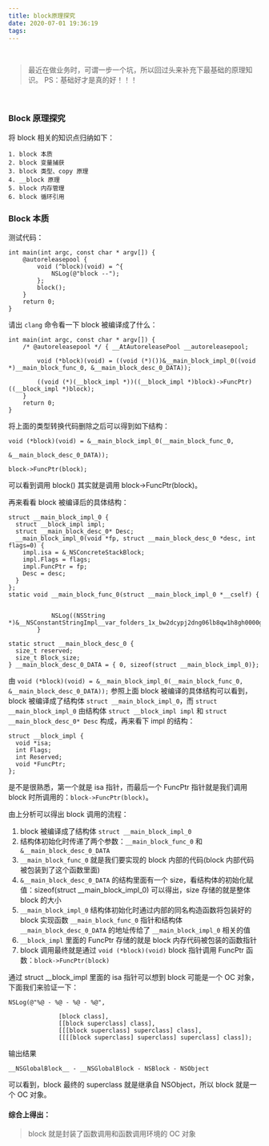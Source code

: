 ```yaml
---
title: block原理探究
date: 2020-07-01 19:36:19
tags:
---
```


<br/>

> 最近在做业务时，可谓一步一个坑，所以回过头来补充下最基础的原理知识。
> PS：基础好才是真的好！！！

<br/>

### Block 原理探究

将 block 相关的知识点归纳如下：

```
1. block 本质
2. block 变量捕获
3. block 类型、copy 原理
4. __block 原理
5. block 内存管理
6. block 循环引用
```

### Block 本质

测试代码：

```
int main(int argc, const char * argv[]) {
    @autoreleasepool {
        void (^block)(void) = ^{  
            NSLog(@"block --");
        };
        block();
    }
    return 0;
}
```

请出 `clang` 命令看一下 block 被编译成了什么：

```
int main(int argc, const char * argv[]) {
    /* @autoreleasepool */ { __AtAutoreleasePool __autoreleasepool; 

        void (*block)(void) = ((void (*)())&__main_block_impl_0((void *)__main_block_func_0, &__main_block_desc_0_DATA));

        ((void (*)(__block_impl *))((__block_impl *)block)->FuncPtr)((__block_impl *)block);
    }
    return 0;
}
```

将上面的类型转换代码删除之后可以得到如下结构：

```
void (*block)(void) = &__main_block_impl_0(__main_block_func_0,
                                           &__main_block_desc_0_DATA));

block->FuncPtr(block);
```

可以看到调用 block() 其实就是调用 block->FuncPtr(block)。

再来看看 block 被编译后的具体结构：

```
struct __main_block_impl_0 {
  struct __block_impl impl;
  struct __main_block_desc_0* Desc;
  __main_block_impl_0(void *fp, struct __main_block_desc_0 *desc, int flags=0) {
    impl.isa = &_NSConcreteStackBlock;
    impl.Flags = flags;
    impl.FuncPtr = fp;
    Desc = desc;
  }
};
static void __main_block_func_0(struct __main_block_impl_0 *__cself) {


            NSLog((NSString *)&__NSConstantStringImpl__var_folders_1x_bw2dcypj2dng06lb8qw1h8gh0000gn_T_main_395a2c_mi_0);
        }

static struct __main_block_desc_0 {
  size_t reserved;
  size_t Block_size;
} __main_block_desc_0_DATA = { 0, sizeof(struct __main_block_impl_0)};
```

由 `void (*block)(void) = &__main_block_impl_0(__main_block_func_0, &__main_block_desc_0_DATA));` 参照上面 block 被编译的具体结构可以看到，block 被编译成了结构体 `struct __main_block_impl_0`，而 `struct __main_block_impl_0` 由结构体 `struct __block_impl impl` 和 `struct __main_block_desc_0* Desc` 构成，再来看下 impl 的结构：

```
struct __block_impl {
  void *isa;
  int Flags;
  int Reserved;
  void *FuncPtr;
};
```
是不是很熟悉，第一个就是 isa 指针，而最后一个 FuncPtr 指针就是我们调用 block 时所调用的：`block->FuncPtr(block)`。

由上分析可以得出 block 调用的流程：

1. block 被编译成了结构体 `struct __main_block_impl_0`
2. 结构体初始化时传递了两个参数：`__main_block_func_0` 和 `&__main_block_desc_0_DATA`
3. `__main_block_func_0` 就是我们要实现的 block 内部的代码(block 内部代码被包装到了这个函数里面)
4. `&__main_block_desc_0_DATA` 的结构里面有一个 size，看结构体的初始化赋值：sizeof(struct __main_block_impl_0) 可以得出，size 存储的就是整体 block 的大小
5. `__main_block_impl_0` 结构体初始化时通过内部的同名构造函数将包装好的 block 实现函数 `__main_block_func_0` 指针和结构体 `__main_block_desc_0_DATA` 的地址传给了 `__main_block_impl_0` 相关的值
6. `__block_impl` 里面的 FuncPtr 存储的就是 block 内存代码被包装的函数指针
7. block 调用最终就是通过 `void (*block)(void)` block 指针调用 FuncPtr 函数：`block->FuncPtr(block)`

通过 struct __block_impl 里面的 isa 指针可以想到 block 可能是一个 OC 对象，下面我们来验证一下：
```
NSLog(@"%@ - %@ - %@ - %@",
              
              [block class],
              [[block superclass] class],
              [[[block superclass] superclass] class],
              [[[[block superclass] superclass] superclass] class]);
```

输出结果

```
__NSGlobalBlock__ - __NSGlobalBlock - NSBlock - NSObject
```

可以看到，block 最终的 superclass 就是继承自 NSObject，所以 block 就是一个 OC 对象。


#### 综合上得出：

> block 就是封装了函数调用和函数调用环境的 OC 对象


